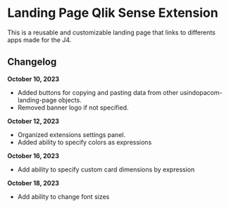 # Landing Page Qlik Sense Extension

This is a reusable and customizable landing page that links to differents apps made for the J4.

## Changelog

**October 10, 2023**

-   Added buttons for copying and pasting data from other usindopacom-landing-page objects.
-   Removed banner logo if not specified.

**October 12, 2023**

-   Organized extensions settings panel.
-   Added ability to specify colors as expressions

**October 16, 2023**

-   Add ability to specify custom card dimensions by expression

**October 18, 2023**

-   Add ability to change font sizes
